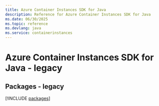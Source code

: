 ```yaml
---
title: Azure Container Instances SDK for Java
description: Reference for Azure Container Instances SDK for Java
ms.date: 06/30/2025
ms.topic: reference
ms.devlang: java
ms.service: containerinstances
---
```

# Azure Container Instances SDK for Java - legacy
## Packages - legacy
[!INCLUDE [packages](container-instances-index.md)]